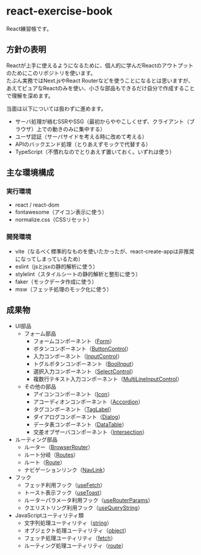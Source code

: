# react-exercise-book
React練習帳です。


## 方針の表明
Reactが上手に使えるようになるために、個人的に学んだReactのアウトプットのためにこのリポジトリを使います。  
たぶん実務ではNext.jsやReact Routerなどを使うことになるとは思いますが、あえてピュアなReactのみを使い、小さな部品もできるだけ自分で作成することで理解を深めます。

当面は以下については扱わずに進めます。
- サーバ処理が絡むSSRやSSG（最初からややこしくせず、クライアント（ブラウザ）上での動きのみに集中する）
- ユーザ認証（サーバサイドを考える時に改めて考える）
- APIのバックエンド処理（とりあえずモックで代替する）
- TypeScript（不慣れなのでとりあえず置いておく。いずれは使う）

## 主な環境構成
### 実行環境
- react / react-dom
- fontawesome（アイコン表示に使う）
- normalize.css（CSSリセット）

### 開発環境
- vite（なるべく標準的なものを使いたかったが、react-create-appは非推奨になってしまっているため）
- eslint（jsとjsxの静的解析に使う）
- stylelint（スタイルシートの静的解析と整形に使う）
- faker（モックデータ作成に使う）
- msw（フェッチ処理のモック化に使う）

## 成果物
- UI部品
    - フォーム部品
        - フォームコンポーネント（[Form](./src/components/Form.jsx)）
        - ボタンコンポーネント（[ButtonControl](./src/components/ButtonControl.jsx)）
        - 入力コンポーネント（[InputControl](./src/components/InputControl.jsx)）
        - トグルボタンコンポーネント（[BoolInput](./src/components/BoolInput.jsx)）
        - 選択入力コンポーネント（[SelectControl](./src/components/SelectControl.jsx)）
        - 複数行テキスト入力コンポーネント（[MultiLineInputControl](./src/components/MultiLineInputControl.jsx)）
    - その他の部品
        - アイコンコンポーネント（[Icon](./src/components/Icon.jsx)）
        - アコーディオンコンポーネント（[Accordion](./src/components/Accordion.jsx)）
        - タグコンポーネント（[TagLabel](./src/components/TagLabel.jsx)）
        - ダイアログコンポーネント（[Dialog](./src/components/Dialog.jsx)）
        - データ表コンポーネント（[DataTable](./src/components/DataTable.jsx)）
        - 交差オブザーバコンポーネント（[Intersection](./src/components/Intersection.jsx)）
- ルーティング部品
    - ルーター（[BrowserRouter](./src/components/BrowserRouter.jsx)）
    - ルート分岐（[Routes](./src/components/Routes.jsx)）
    - ルート（[Route](./src/components/Route.jsx)）
    - ナビゲーションリンク（[NavLink](./src/components/NavLink.jsx)）
- フック
    - フェッチ利用フック（[useFetch](./src/hooks/useFetch.js)）
    - トースト表示フック（[useToast](./src/hooks/useToast.js)）
    - ルーターパラメータ利用フック（[useRouterParams](./src/hooks/useRouterParams.js)）
    - クエリストリング利用フック（[useQueryString](./src/hooks/useQueryString.js)）
- JavaScriptユーティリティ類
    - 文字列処理ユーティリティ（[string](./src/utils/string.js)）
    - オブジェクト処理ユーティリティ（[object](./src/utils/object.js)）
    - フェッチ処理ユーティリティ（[fetch](./src/utils/fetch.js)）
    - ルーティング処理ユーティリティ（[route](./src/utils/route.js)）